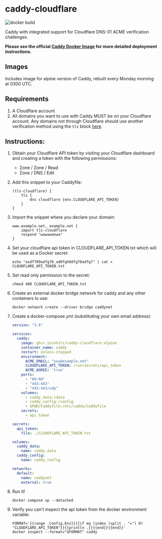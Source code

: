 # caddy-cloudflare

![docker build](https://github.com/nhitz/caddy-cloudflare/actions/workflows/auto-build-on-base-image-change.yml/badge.svg)


Caddy with integrated support for Cloudflare DNS-01 ACME verification challenges.

**Please see the official [Caddy Docker Image](https://hub.docker.com/_/caddy) for more detailed deployment instructions.**

## Images

Includes image for alpine version of Caddy, rebuilt every Monday morning at 0300 UTC.

## Requirements
1. A Cloudflare account
2. All domains you want to use with Caddy MUST be on your Cloudflare account. Any domains not through Cloudflare should use another verification method using the `tls` block [here](https://caddyserver.com/docs/caddyfile/directives/tls).

## Instructions:

1. Obtain your Cloudflare API token by visiting your Cloudflare dashboard and creating a token with the following permissions:
	- Zone / Zone / Read
	- Zone / DNS / Edit

2. Add this snippet to your Caddyfile:
	```Caddyfile
	(tls-cloudflare) {
		tls {
			dns cloudflare {env.CLOUDFLARE_API_TOKEN}
		}
	}
	```
 
 3. Import the snippet where you declare your domain:
 	```Caddyfile
  	www.example.net, example.net {
		import tls-cloudflare
		respond "wawaweewa"
	}
	```

4. Set your cloudflare api token in CLOUDFLARE_API_TOKEN.txt which will be used as a Docker secret:
	```
 	echo "asdf789adfg78_ad0fgh0dfg70adfg7" | cat > CLOUDFLARE_API_TOKEN.txt
 	```
 
5. Set read only permission to the secret:
	```
	chmod 400 CLOUDFLARE_API_TOKEN.txt
 	```

6. Create an external docker bridge network for caddy and any other containers to use:
	```
 	docker network create --driver bridge caddynet
 	```
 
7. Create a docker-compose.yml (substituting your own email address):
   
	```yaml
	version: "3.8"
	
	services:
	  caddy:
	    image: ghcr.io/nhitz/caddy-cloudflare:alpine
 	    container_name: caddy
	    restart: unless-stopped
	    environment:
	      ACME_EMAIL: "you@example.net"
	      CLOUDFLARE_API_TOKEN: /run/secrets/api_token
	      ACME_AGREE: 'true'
	    ports:
	      - "80:80"
	      - "443:443"
	      - "443:443/udp"
	    volumes:
	      - caddy_data:/data
	      - caddy_config:/config
	      - $PWD/Caddyfile:/etc/caddy/Caddyfile
	    secrets:
	      - api_token
	
	secrets:
	  api_token:
	    file: ./CLOUDFLARE_API_TOKEN.txt
 
	volumes:
	  caddy_data:
	    name: caddy_data
	  caddy_config:
	    name: caddy_config
	
	networks:
	  default:
	    name: caddynet
	    external: true
	```
 
8. Run it!
	```
	docker compose up --detached
	```

10. Verify you can't inspect the api token from the docker environment variable:
	```
	FORMAT='{{range .Config.Env}}{{if eq (index (split . "=") 0) "CLOUDFLARE_API_TOKEN"}}{{println .}}{{end}}{{end}}'
	docker inspect --format="$FORMAT" caddy
	```

